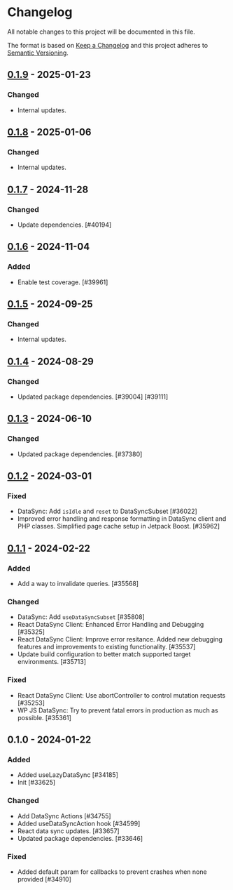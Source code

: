# Changelog

All notable changes to this project will be documented in this file.

The format is based on [Keep a Changelog](https://keepachangelog.com/en/1.0.0/)
and this project adheres to [Semantic Versioning](https://semver.org/spec/v2.0.0.html).

## [0.1.9] - 2025-01-23
### Changed
- Internal updates.

## [0.1.8] - 2025-01-06
### Changed
- Internal updates.

## [0.1.7] - 2024-11-28
### Changed
- Update dependencies. [#40194]

## [0.1.6] - 2024-11-04
### Added
- Enable test coverage. [#39961]

## [0.1.5] - 2024-09-25
### Changed
- Internal updates.

## [0.1.4] - 2024-08-29
### Changed
- Updated package dependencies. [#39004] [#39111]

## [0.1.3] - 2024-06-10
### Changed
- Updated package dependencies. [#37380]

## [0.1.2] - 2024-03-01
### Fixed
- DataSync: Add `isIdle` and `reset` to DataSyncSubset [#36022]
- Improved error handling and response formatting in DataSync client and PHP classes. Simplified page cache setup in Jetpack Boost. [#35962]

## [0.1.1] - 2024-02-22
### Added
- Add a way to invalidate queries. [#35568]

### Changed
- DataSync: Add `useDataSyncSubset` [#35808]
- React DataSync Client: Enhanced Error Handling and Debugging [#35325]
- React DataSync Client: Improve error resitance. Added new debugging features and improvements to existing functionality. [#35537]
- Update build configuration to better match supported target environments. [#35713]

### Fixed
- React DataSync Client: Use abortController to control mutation requests [#35253]
- WP JS DataSync: Try to prevent fatal errors in production as much as possible. [#35361]

## 0.1.0 - 2024-01-22
### Added
- Added useLazyDataSync [#34185]
- Init [#33625]

### Changed
- Add DataSync Actions [#34755]
- Added useDataSyncAction hook [#34599]
- React data sync updates. [#33657]
- Updated package dependencies. [#33646]

### Fixed
- Added default param for callbacks to prevent crashes when none provided [#34910]

[0.1.9]: https://github.com/Automattic/jetpack-react-data-sync-client/compare/v0.1.8...v0.1.9
[0.1.8]: https://github.com/Automattic/jetpack-react-data-sync-client/compare/v0.1.7...v0.1.8
[0.1.7]: https://github.com/Automattic/jetpack-react-data-sync-client/compare/v0.1.6...v0.1.7
[0.1.6]: https://github.com/Automattic/jetpack-react-data-sync-client/compare/v0.1.5...v0.1.6
[0.1.5]: https://github.com/Automattic/jetpack-react-data-sync-client/compare/v0.1.4...v0.1.5
[0.1.4]: https://github.com/Automattic/jetpack-react-data-sync-client/compare/v0.1.3...v0.1.4
[0.1.3]: https://github.com/Automattic/jetpack-react-data-sync-client/compare/v0.1.2...v0.1.3
[0.1.2]: https://github.com/Automattic/jetpack-react-data-sync-client/compare/v0.1.1...v0.1.2
[0.1.1]: https://github.com/Automattic/jetpack-react-data-sync-client/compare/v0.1.0...v0.1.1
